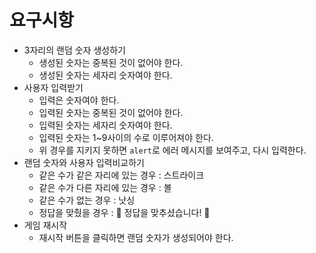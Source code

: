 # 요구시항
- 3자리의 랜덤 숫자 생성하기
  - 생성된 숫자는 중복된 것이 없어야 한다.
  - 생성된 숫자는 세자리 숫자여야 한다.
- 사용자 입력받기
  - 입력은 숫자여야 한다.
  - 입력된 숫자는 중복된 것이 없어야 한다.
  - 입력된 숫자는 세자리 숫자여야 한다.
  - 입력된 숫자는 1~9사이의 수로 이루어져야 한다.
  - 위 경우를 지키지 못하면 `alert`로 에러 메시지를 보여주고, 다시 입력한다.
- 랜덤 숫자와 사용자 입력비교하기
  - 같은 수가 같은 자리에 있는 경우 : 스트라이크
  - 같은 수가 다른 자리에 있는 경우 : 볼
  - 같은 수가 없는 경우 : 낫싱
  - 정답을 맞췄을 경우 :  🎉 정답을 맞추셨습니다! 🎉
- 게임 재시작
  - 재시작 버튼을 클릭하면 랜덤 숫자가 생성되어야 한다.
  